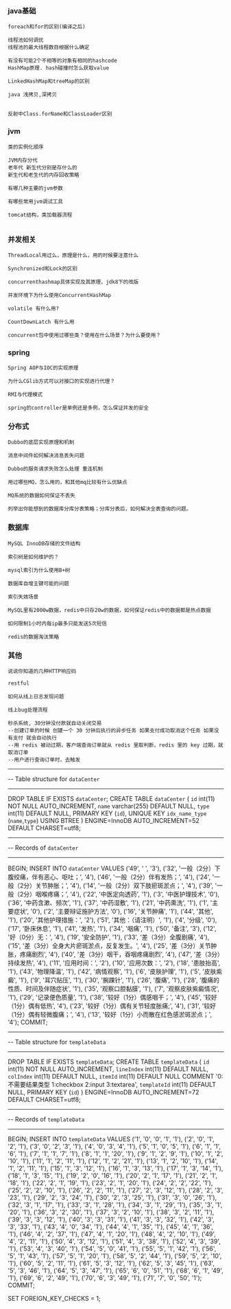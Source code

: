 ### java基础

```
foreach和for的区别(编译之后)

线程池如何调优
线程池的最大线程数目根据什么确定

有没有可能2个不相等的对象有相同的hashcode
HashMap原理. hash碰撞时怎么获取value

LinkedHashMap和treeMap的区别

java 浅拷贝,深拷贝


反射中Class.forName和ClassLoader区别
```

### jvm

```
类的实例化顺序

JVM内存分代
老年代 新生代分别是存什么的
新生代和老生代的内存回收策略

有哪几种主要的jvm参数

有哪些常用jvm调试工具

tomcat结构，类加载器流程


```

### 并发相关

```
ThreadLocal用过么，原理是什么，用的时候要注意什么

Synchronized和Lock的区别

concurrenthashmap具体实现及其原理，jdk8下的改版

并发环境下为什么使用ConcurrentHashMap

volatile 有什么用?

CountDownLatch 有什么用

concurrent包中使用过哪些类？使用在什么场景？为什么要使用？
```

### spring
```
Spring AOP与IOC的实现原理

为什么CGlib方式可以对接口的实现进行代理？

RMI与代理模式

spring的controller是单例还是多例，怎么保证并发的安全
```

### 分布式

```
Dubbo的底层实现原理和机制

消息中间件如何解决消息丢失问题

Dubbo的服务请求失败怎么处理 重连机制

用过哪些MQ，怎么用的，和其他mq比较有什么优缺点

MQ系统的数据如何保证不丢失

列举出你能想到的数据库分库分表策略；分库分表后，如何解决全表查询的问题。
```

### 数据库

```
MySQL InnoDB存储的文件结构

索引树是如何维护的？

mysql索引为什么使用B+树

数据库自增主键可能的问题

索引失效场景

MySQL里有2000w数据，redis中只存20w的数据，如何保证redis中的数据都是热点数据

如何限制1小时内每ip最多只能发送5次短信

redis的数据淘汰策略
```

### 其他

```
说说你知道的几种HTTP响应码

restful

如何从线上日志发现问题

线上bug处理流程

秒杀系统, 30分钟没付款就自动关闭交易
--创建订单的时候 创建一个 30 分钟后执行的异步任务 如果支付成功取消这个任务 如果没有支付 就会自动执行
--用 redis 被动过期，客户端查询订单就从 redis 里取判断，redis 里的 key 过期，就取消订单
--用户进行查询订单时，去触发

```


-- ----------------------------
--  Table structure for `dataCenter`
-- ----------------------------
DROP TABLE IF EXISTS `dataCenter`;
CREATE TABLE `dataCenter` (
  `id` int(11) NOT NULL AUTO_INCREMENT,
  `name` varchar(255) DEFAULT NULL,
  `type` int(11) DEFAULT NULL,
  PRIMARY KEY (`id`),
  UNIQUE KEY `idx_name_type` (`name`,`type`) USING BTREE
) ENGINE=InnoDB AUTO_INCREMENT=52 DEFAULT CHARSET=utf8;

-- ----------------------------
--  Records of `dataCenter`
-- ----------------------------
BEGIN;
INSERT INTO `dataCenter` VALUES ('49', ' ', '3'), ('32', '一般（2分）下腹绞痛，伴有恶心、呕吐；', '4'), ('46', '一般（2分）伴有发热；', '4'), ('24', '一般（2分）关节肿胀；', '4'), ('14', '一般（2分）双下肢瘀斑淤点；', '4'), ('39', '一般（2分）咽喉疼痛；', '4'), ('22', '中医定向透药', '1'), ('3', '中医护理技术', '0'), ('36', '中药含漱、频次', '1'), ('37', '中药湿敷', '1'), ('21', '中药熏洗', '1'), ('1', '主要症状', '0'), ('2', '主要辩证施护方法', '0'), ('16', '关节肿痛', '1'), ('44', '其他', '1'), ('20', '其他护理措施：', '2'), ('51', '其他：（请注明）', '1'), ('4', '分级', '0'), ('17', '卧床休息', '1'), ('41', '发热', '1'), ('34', '咽痛', '1'), ('50', '备注', '3'), ('12', '好（0分）无：', '4'), ('19', '安全防护', '1'), ('33', '差（3分）全腹剧痛', '4'), ('15', '差（3分）全身大片瘀斑淤点，反复发生。', '4'), ('25', '差（3分）关节肿胀，疼痛剧烈', '4'), ('40', '差（3分）咽干，吞咽疼痛剧烈', '4'), ('47', '差（3分）持续发热', '4'), ('11', '应用时间：', '2'), ('10', '应用次数：', '2'), ('18', '患肢抬高', '1'), ('43', '物理降温', '1'), ('42', '病情观察', '1'), ('6', '皮肤护理', '1'), ('5', '皮肤紫癜', '1'), ('9', '耳穴贴压', '1'), ('30', '腕踝针', '1'), ('26', '腹痛', '1'), ('28', '腹痛的性质、时间及伴随症状', '1'), ('35', '观察口腔黏膜', '1'), ('7', '观察皮肤紫癜情况', '1'), ('29', '记录便色质量', '1'), ('38', '较好（1分）偶感咽干；', '4'), ('45', '较好（1分）偶有低热', '4'), ('23', '较好（1分）偶有关节轻度胀痛;', '4'), ('31', '较好（1分）偶有轻微腹痛；', '4'), ('13', '较好（1分）小而散在红色感淤斑淤点；', '4');
COMMIT;


-- ----------------------------
--  Table structure for `templateData`
-- ----------------------------
DROP TABLE IF EXISTS `templateData`;
CREATE TABLE `templateData` (
  `id` int(11) NOT NULL AUTO_INCREMENT,
  `lineIndex` int(11) DEFAULT NULL,
  `colIndex` int(11) DEFAULT NULL,
  `itemId` int(11) DEFAULT NULL COMMENT '0:不需要结果类型  1:checkbox 2:input 3:textarea',
  `templateId` int(11) DEFAULT NULL,
  PRIMARY KEY (`id`)
) ENGINE=InnoDB AUTO_INCREMENT=72 DEFAULT CHARSET=utf8;

-- ----------------------------
--  Records of `templateData`
-- ----------------------------
BEGIN;
INSERT INTO `templateData` VALUES ('1', '0', '0', '1', '1'), ('2', '0', '1', '2', '1'), ('3', '0', '2', '3', '1'), ('4', '0', '3', '4', '1'), ('5', '1', '0', '5', '1'), ('6', '1', '1', '6', '1'), ('7', '1', '1', '7', '1'), ('8', '1', '1', '20', '1'), ('9', '1', '2', '9', '1'), ('10', '1', '2', '10', '1'), ('11', '1', '2', '11', '1'), ('12', '1', '2', '21', '1'), ('13', '1', '2', '10', '1'), ('14', '1', '2', '11', '1'), ('15', '1', '3', '12', '1'), ('16', '1', '3', '13', '1'), ('17', '1', '3', '14', '1'), ('18', '1', '3', '15', '1'), ('19', '2', '0', '16', '1'), ('20', '2', '1', '17', '1'), ('21', '2', '1', '18', '1'), ('22', '2', '1', '19', '1'), ('23', '2', '1', '20', '1'), ('24', '2', '2', '22', '1'), ('25', '2', '2', '10', '1'), ('26', '2', '2', '11', '1'), ('27', '2', '3', '12', '1'), ('28', '2', '3', '23', '1'), ('29', '2', '3', '24', '1'), ('30', '2', '3', '25', '1'), ('31', '3', '0', '26', '1'), ('32', '3', '1', '17', '1'), ('33', '3', '1', '28', '1'), ('34', '3', '1', '29', '1'), ('35', '3', '1', '20', '1'), ('36', '3', '2', '30', '1'), ('37', '3', '2', '10', '1'), ('38', '3', '2', '11', '1'), ('39', '3', '3', '12', '1'), ('40', '3', '3', '31', '1'), ('41', '3', '3', '32', '1'), ('42', '3', '3', '33', '1'), ('43', '4', '0', '34', '1'), ('44', '4', '1', '35', '1'), ('45', '4', '1', '36', '1'), ('46', '4', '2', '37', '1'), ('47', '4', '1', '20', '1'), ('48', '4', '2', '10', '1'), ('49', '4', '2', '11', '1'), ('50', '4', '3', '12', '1'), ('51', '4', '3', '38', '1'), ('52', '4', '3', '39', '1'), ('53', '4', '3', '40', '1'), ('54', '5', '0', '41', '1'), ('55', '5', '1', '42', '1'), ('56', '5', '1', '43', '1'), ('57', '5', '1', '20', '1'), ('58', '5', '2', '44', '1'), ('59', '5', '2', '10', '1'), ('60', '5', '2', '11', '1'), ('61', '5', '3', '12', '1'), ('62', '5', '3', '45', '1'), ('63', '5', '3', '46', '1'), ('64', '5', '3', '47', '1'), ('65', '6', '0', '51', '1'), ('68', '6', '1', '49', '1'), ('69', '6', '2', '49', '1'), ('70', '6', '3', '49', '1'), ('71', '7', '0', '50', '1');
COMMIT;

SET FOREIGN_KEY_CHECKS = 1;

